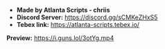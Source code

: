 - **Made by Atlanta Scripts - chriis**
- **Discord Server:** https://discord.gg/sCMKeZHxS5
- **Tebex link:** https://atlanta-scripts.tebex.io/

**Preview:** https://i.guns.lol/3otYg.mp4

